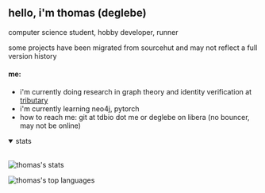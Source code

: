 ## hello, i'm thomas (deglebe)

computer science student, hobby developer, runner

some projects have been migrated from sourcehut and may not reflect a full version history

#### me:
- i'm currently doing research in graph theory and identity verification at [tributary](https://atributary.com)
- i'm currently learning neo4j, pytorch
- how to reach me: git at tdbio dot me or deglebe on libera (no bouncer, may not be online)

<details open>
<summary>stats</summary>
<br>
  
![thomas's stats](https://github-readme-stats.vercel.app/api?username=deglebe&theme=gruvbox&show_icons=true&hide_border=true&count_private=true)

![thomas's top languages](https://github-readme-stats.vercel.app/api/top-langs/?username=deglebe&theme=gruvbox&show_icons=true&hide_border=true&layout=compact)

</details>
